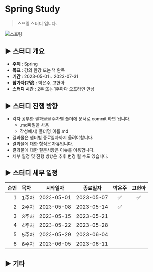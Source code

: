 Spring Study
=============
> 스프링 스터디 입니다.

![스프링](https://blog.kakaocdn.net/dn/cIyQnr/btrFnBA41CC/XzqfKhwh0dknviFyAlPLj0/img.png)

## :arrow_forward: 스터디 개요
* **주제** : Spring
* **목표** : 강의 완강 또는 책 완독
* **기간** : 2023-05-01 ~ 2023-07-31
* **참가자(2명)** : 박은주, 고현아
* **스터디 시간** : 2주 또는 1주마다 오프라인 만남

##  :arrow_forward: 스터디 진행 방향
* 각자 공부한 결과물을 주차별 폴더에 문서로 commit 하면 됩니다.
  * .md파일을 사용
  * 작성예시) 폴더명_이름.md
* 결과물은 챕터별 종료일자까지 올려야합니다.
* 결과물에 대한 형식은 자유입니다.
* 결과물에 대한 질문사항은 이슈를 이용합니다.
* 세부 일정 및 진행 방향은 추후 변경 될 수도 있습니다.

## :arrow_forward: 스터디 세부 일정
| 순번 | 목차              | 시작일자 | 종료일자 | 박은주 | 고현아 |
| ------: | :---------------| -------|-------|:-------:|:-------:|
| 1 | 1주차 | 2023-05-01 | 2023-05-07 | :white_check_mark: | :white_check_mark: |
| 2 | 2주차 | 2023-05-08 | 2023-05-14 | :white_check_mark: |  |
| 3 | 3주차 | 2023-05-15 | 2023-05-21 |  |  |
| 4 | 4주차 | 2023-05-22 | 2023-05-28 |  |  |
| 5 | 5주차 | 2023-05-29 | 2023-06-04 |  |  |
| 6 | 6주차 | 2023-06-05 | 2023-06-11 |  |  |

## :arrow_forward: 기타

